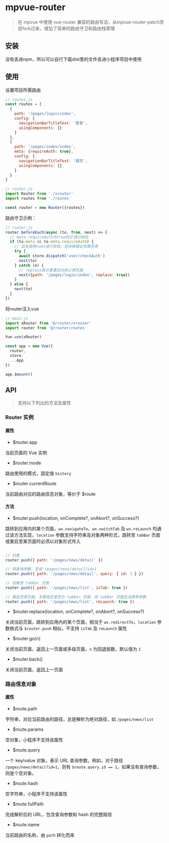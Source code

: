 # mpvue-router
> 在 mpvue 中使用 vue-router 兼容的路由写法，从mpvue-router-patch项目fork过来，增加了简单的路由守卫和路由栈管理

## 安装

没有丢进npm，所以可以自行下载dist里的文件丢进小程序项目中使用

## 使用

设置项目所需路由
``` js
// routes,js
const routes = [
  {
    path: '/pages/login/index',
    config: {
      navigationBarTitleText: '登录',
      usingComponents: {}
    }
  },
  {
    path: '/pages/index/index',
    meta: {requireAuth: true},
    config: {
      navigationBarTitleText: '首页',
      usingComponents: {}
    }
  }
]

// router.js
import Router from './xrouter'
import routes from './routes'

const router = new Router({routes})
```

路由守卫示例：
``` js
// router.js
router.beforeEach(async (to, from, next) => {
  // meta.requireAuth为true时才进行校验
  if (to.meta && to.meta.requireAuth) {
    // 此处使用vuex进行校验，具体根据业务需求来
    try {
      await store.dispatch('user/checkAuth')
      next(to)
    } catch (e) {
      // replace表示要重定向到心得页面
      next({path: '/pages/login/index', replace: true})
    }
  } else {
    next(to)
  }
})

```

将router注入vue
``` js
// main.js
import xRouter from '@/router/xrouter'
import router from '@/router/routes'

Vue.use(xRouter)

const app = new Vue({
  router,
  store,
  ...App
})

app.$mount()
```

## API

> 支持以下列出的方法及属性

### Router 实例

#### 属性

* $router.app

当前页面的 Vue 实例

* $router.mode

路由使用的模式，固定值 `history`

* $router.currentRoute

当前路由对应的路由信息对象，等价于 $route

#### 方法

* $router.push(location, onComplete?, onAbort?, onSuccess?)

跳转到应用内的某个页面，`wx.navigateTo`、`wx.switchTab` 及 `wx.reLaunch` 均通过该方法实现，`location` 参数支持字符串及对象两种形式，跳转至 `tabBar` 页面或重启至某页面时必须以对象形式传入

``` js

// 对象
router.push({ path: '/pages/news/detail' })

// 带查询参数，变成 /pages/news/detail?id=1
router.push({ path: '/pages/news/detail', query: { id: 1 } })

// 切换至 tabBar 页面
router.push({ path: '/pages/news/list', isTab: true })

// 重启至某页面，无需指定是否为 tabBar 页面，但 tabBar 页面无法携带参数
router.push({ path: '/pages/news/list', reLaunch: true })
```

* $router.replace(location, onComplete?, onAbort?, onSuccess?)

关闭当前页面，跳转到应用内的某个页面，相当于 `wx.redirectTo`，`location` 参数格式与 `$router.push` 相似，不支持 `isTab` 及 `reLaunch` 属性

* $router.go(n)

关闭当前页面，返回上一页面或多级页面，`n` 为回退层数，默认值为 `1`

* $router.back()

关闭当前页面，返回上一页面

### 路由信息对象

#### 属性

* $route.path

字符串，对应当前路由的路径，总是解析为绝对路径，如 `/pages/news/list`

* $route.params

空对象，小程序不支持该属性

* $route.query

一个 key/value 对象，表示 URL 查询参数。例如，对于路径 `/pages/news/detail?id=1`，则有 `$route.query.id == 1`，如果没有查询参数，则是个空对象。

* $route.hash

空字符串，小程序不支持该属性

* $route.fullPath

完成解析后的 URL，包含查询参数和 hash 的完整路径

* $route.name

当前路由的名称，由 `path` 转化而来
